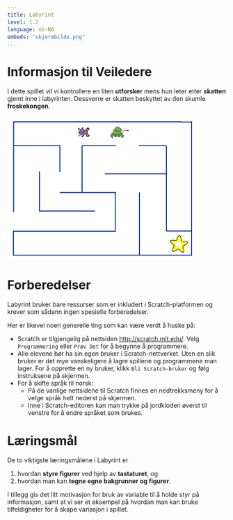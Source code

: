 ```yaml
---
title: Labyrint
level: 1.2
language: nb-NO
embeds: "skjermbilde.png"
...
```


# Informasjon til Veiledere

I dette spillet vil vi kontrollere en liten __utforsker__ mens hun
leter etter __skatten__ gjemt inne i labyrinten. Dessverre er skatten
beskyttet av den skumle __froskekongen__.

![](labyrint.png)

# Forberedelser

Labyrint bruker bare ressurser som er inkludert i Scratch-platformen og krever som sådann ingen spesielle forberedelser.

Her er likevel noen generelle ting som kan være verdt å huske på:

+ Scratch er tilgjengelig på nettsiden <http://scratch.mit.edu/>. Velg
  `Programmering` eller `Prøv Det` for å begynne å programmere.
+ Alle elevene bør ha sin egen bruker i Scratch-nettverket. Uten en
  slik bruker er det mye vanskeligere å lagre spillene og programmene
  man lager. For å opprette en ny bruker, klikk `Bli Scratch-bruker`
  og følg instruksene på skjermen.
+ For å skifte språk til norsk:
    + På de vanlige nettsidene til Scratch finnes en nedtrekksmeny for
      å velge språk helt nederst på skjermen.
    + Inne i Scratch-editoren kan man trykke på jordkloden øverst til
      venstre for å endre språket som brukes.

# Læringsmål

De to viktigste læringsmålene i Labyrint er

1. hvordan __styre figurer__ ved hjelp av __tastaturet__, og
2. hvordan man kan __tegne egne bakgrunner og figurer__.

I tillegg gis det litt motivasjon for bruk av variable til å holde
styr på informasjon, samt at vi ser et eksempel på hvordan man kan
bruke tilfeldigheter for å skape variasjon i spillet.

